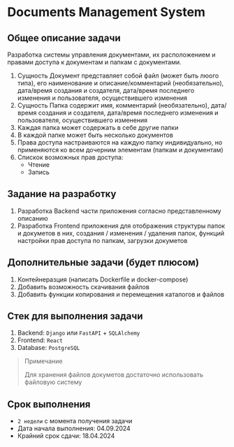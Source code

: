 # Documents Management System

## Общее описание задачи
Разработка системы управления документами, их расположением и правами доступа к документам и папкам с документами.

1. Сущность Документ представляет собой файл (может быть люого типа), его наименование и описание/комментарий (необязательно), дата/время создания и создателя, дата/время последнего изменения и пользователя, осуществившего изменения
2. Сущность Папка содержит имя, комментарий (необязательно), дата/время создания и создателя, дата/время последнего изменения и пользователя, осуществившего изменения
3. Каждая папка может содержать в себе другие папки
4. В каждой папке может быть несколько документов
5. Права доступа настраиваются на каждую папку индивидуально, но применяются ко всем дочерним элементам (папкам и документам)
6. Спискок возможных прав доступа:
    - Чтение
    - Запись


## Задание на разработку
1. Разработка Backend части приложения согласно представленному описанию
2. Разработка Frontend приложения для отображения структуры папок и докуметов в них, создания / изменения / удаления папок, функций настройки прав доступа по папкам, загрузки докуметов

## Дополнительные задачи (будет плюсом)
1. Контейнеразция (написать Dockerfile и docker-compose)
2. Добавить возможность скачивания файлов
3. Добавить функции копирования и перемещения каталогов и файлов


## Стек для выполнения задачи
1. Backend: ``Django`` или ``FastAPI`` + ``SQLAlchemy``
2. Frontend: ``React``
3. Database: ``PostgreSQL``

> Примечание
>
> Для хранения файлов докуметов достаточно использовать файловую систему


## Срок выполнения
- ```2 недели``` с момента получения задачи
- Дата начала выполнения: 04.09.2024
- Крайний срок сдачи: 18.04.2024




